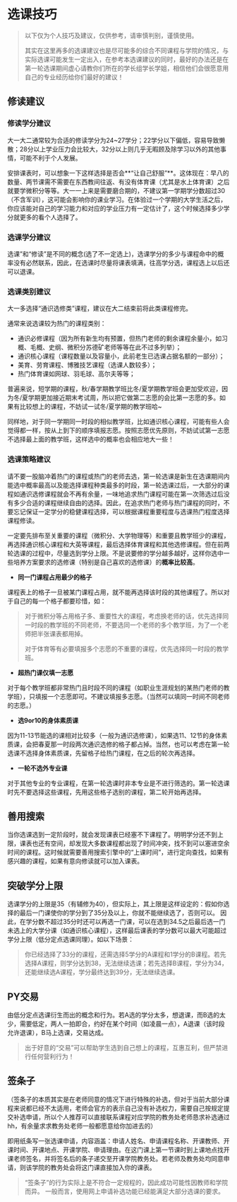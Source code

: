 # 选课技巧

> 以下仅为个人技巧及建议，仅供参考，请审慎判别，谨慎使用。
>
> 其实在这里再多的选课建议也是尽可能多的综合不同课程与学院的情况，与实际选课可能发生一定出入，在参考本选课建议的同时，最好的办法还是在第一轮选课期间虚心请教你们所在的学长组学长学姐，相信他们会很愿意用自己的专业经历给你们最好的建议！

## 修读建议

### 修读学分建议

大一大二通常较为合适的修读学分为24~27学分；22学分以下偏低，容易导致懒散；28分以上学业压力会比较大，32分以上则几乎无暇顾及除学习以外的其他事情，可能不利于个人发展。

安排课表时，可以想象一下这样选择是否会**“让自己舒服”**。这体现在：早八的数量、两节课需不需要在东西教间往返、有没有体育课（尤其是水上体育课）之后就要学微积分等等。大一一上来是需要磨合期的，不建议第一学期学分数超过30（不含军训），这可能会影响你的课业学习。在体验过一个学期的大学生活之后，你应该能对自己的学习能力和对应的学业压力有一定估计了，这个时候选择多少学分就更多的看个人选择了。

### 选课学分建议

选课”和“修读”是不同的概念(选了不一定选上)，选课学分的多少与课程命中的概率没有必然联系，因此，在选课时尽量将课表填满，往高学分选，课程选上以后还可以退课。

### 选课类别建议

大一多选择“通识选修类”课程，建议在大二结束前将此类课程修完。

通常来说选课较为热门的课程类别：

- 通识必修课程（因为所有新生均有预置，但热门老师的剩余课程余量小，如习概、毛概、史纲、微积分苏德矿老师等等在此不过多列举）；
- 通识核心课程（课程数量以及容量小，此前老生已选课占据名额的一部分）；
- 美育、劳育课程、博雅技艺课程（选课人数较多）；
- 热门体育课如网球、羽毛球、高尔夫等等；

普遍来说，短学期的课程，秋/春学期教学班比冬/夏学期教学班会更加受欢迎，因为冬/夏学期更加接近期末考试周，所以把它做第二志愿的会比第一志愿的多。如果有比较想上的课程，不妨试一试冬/夏学期的教学班哈~

同样地，对于同一学期同一时段的相似教学班，比如通识核心课程，可能有些人会觉得都一样，按从上到下的顺序填报志愿。按照志愿优先原则，不妨试试第一志愿不选择最上面的教学班，这样选中的概率也会相应地大一些！

### 选课策略建议

请不要一股脑冲着热门的课程或热门的老师去选，第一轮选课是新生在选课期间内能选中概率最高以及能选择课程种类最多的时段，第一轮选课过后，一大部分的课程如通识选修课程就会不再有余量，一味地追求热门课程可能在第一次筛选过后没有多少合适的课程继续自由的选择。因此，在追求热门老师与热门课程的同时，不要忘记保证一定学分的稳健课程选择，可以根据课程重要程度与选课热门程度选择课程修读。

一定要先排布至关重要的课程（微积分、大学物理等）和重要且教学班少的课程，再选择通识核心课程和大英等课程，最后选择体育课程和其他选修课程。但在前两轮选课的过程中，尽量选到学分上限。不是说要修的学分越多越好，这样你选中一些培养方案要求的选修课（特别是自己喜欢的选修课）的**概率比较高**。

- **同一门课程占用最少的格子**

课程表上的格子一旦被某门课程占用，就不能再选择该时段的其他课程了。所以对于自己的每一个格子都要珍惜，如：

> 对于微积分等占用格子多、重要性大的课程，考虑换老师的话，优先选择同一时段的教学班的不同老师，不要选同一个老师的多个教学班，为了一个老师把半张课表都用掉。
>
> 对于体育等有必要填报多个志愿的不重要的课程，优先选择同一时段的教学班。

- **超热门课仅填一志愿**

对于每个教学班都非常热门且时段不同的课程（如职业生涯规划的某热门老师的教学班），只填报一个志愿即可。不建议填报多志愿。（当然可以填同一时间不同老师的志愿。）

- **选9or10的身体素质课**

因为11-13节能选的课相对比较多（一般为通识选修课），如果选11、12节的身体素质课，会把春夏那一时段两次通识选修的格子都占掉。当然，也可以考虑在第一轮选课不选择身体素质课，先留格子给热门课程，在之后的轮次再选择。

- **一轮不选外专业课**

对于其他专业的专业课程，在第一轮选课时非本专业是不进行筛选的。第一轮选课时先不要选择这些课程，先用这些格子选别的课程，第二轮开始再选择。

## 善用搜索

当你选课选到一定阶段时，就会发现课表已经塞不下课程了。明明学分还不到上限，课表也还有空间，却发现大多数课程都出现了时间冲突，找不到可以塞进空余时间的课程。这时候就需要善用搜索引擎中的“上课时间”，进行定向查找，如果有感兴趣的课程，如果有意向修读就可以加入课表。

## 突破学分上限

选课学分的上限是35（有辅修为40），但实际上，其上限是这样设定的：假如你选择的最后一门课使你的学分到了35分及以上，你就不能继续选了，否则可以。
因此，在学分数不超过35分时还可以再选一门课，可以在选到34.5之后最后选一门未选上的大学分课（如通识核心课程），这样最后课表的学分数可以最大可能超过学分上限（低分定点选课同理）。如以下场景：

> 你已经选择了33分的课程，还需选择5学分的A课程和1学分的B课程。若先选择A课程，则学分达到38，无法继续选课；若先选择B课程，学分为34，还能继续选A课程，学分最终达到39分，无法继续选课。

## PY交易

由低分定点选课衍生而出的概念和行为。若A选的学分太多，想退课，而B选的太少，需要低定，两人一拍即合，约好在某个时间（如凌晨一点），A退课（该时段允许退课），B马上选课，交易达成。

> 出于好意的“交易”可以帮助学生选到自己想上的课程，互惠互利，但严禁进行任何营利行为！

## 签条子

（签条子的本质其实是在老师同意的情况下进行特殊的补选，但对于当前大部分课程来说都已经不太适用，老师会官方的表示自己没有补选权力，需要自己按规定提交补选申请，所以个人推荐可以直接联系课程对应学院的教务处老师恳求补选通过hh，有余量求求教务处老师一般都愿意给你加进去的）

即用纸条写一张选课申请，内容涵盖：申请人姓名、申请课程名称、开课教师、开课时间、开课地点、开课学院、申请理由。在这门课上第一节课时到上课地点找开课老师签名，并将签名后的条子递交至开课学院教务处。若老师及教务处均同意申请，则该学院的教务处会将这门课直接加入你的课表。

> “签条子”的行为实际上是不符合一定规程的，因此成功可能性因教师和学院而异。
> 一般而言，使用网上申请补选功能已经能满足大部分选课的要求。
